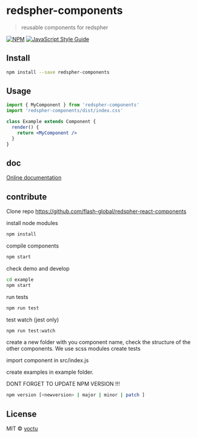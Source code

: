 # redspher-components

> reusable components for redspher

[![NPM](https://img.shields.io/npm/v/redspher-components.svg)](https://www.npmjs.com/package/redspher-components) [![JavaScript Style Guide](https://img.shields.io/badge/code_style-standard-brightgreen.svg)](https://standardjs.com)

## Install

```bash
npm install --save redspher-components
```

## Usage

```jsx
import { MyComponent } from 'redspher-components'
import 'redspher-components/dist/index.css'

class Example extends Component {
  render() {
    return <MyComponent />
  }
}
```

## doc

[Online documentation](https://flash-global.github.io/redspher-react-components/)

## contribute

Clone repo https://github.com/flash-global/redspher-react-components

install node modules

```bash
npm install
```

compile components

```bash
npm start
```

check demo and develop

```bash
cd example
npm start
```

run tests

```bash
npm run test
```

test watch (jest only)

```bash
npm run test:watch
```

create a new folder with you component name, check the structure of the other components.
We use scss modules
create tests

import component in src/index.js

create examples in example folder.

DONT FORGET TO UPDATE NPM VERSION !!!

```bash
npm version [<newversion> | major | minor | patch ]
```

## License

MIT © [yoctu](https://github.com/yoctu)
